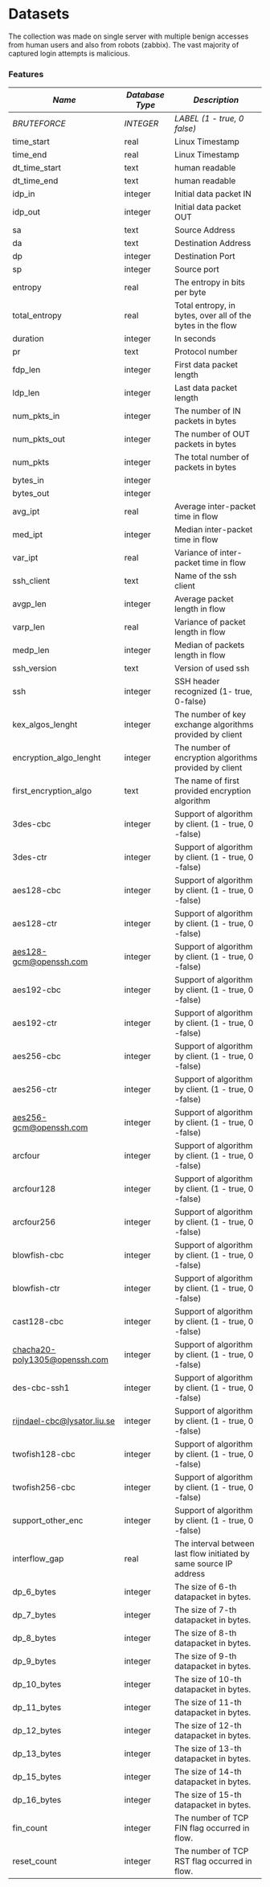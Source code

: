 # Datasets
The collection was made on single server with multiple benign accesses from human users and also from robots (zabbix). The vast majority of captured login attempts is malicious.

### Features


| *Name*                       |  *Database Type*     |  *Description*                                              |
--- | --- | ---
| *BRUTEFORCE*               |	*INTEGER*   | *LABEL (1 - true, 0 false)*                                   |
| time_start                   |	real          | Linux Timestamp                                                 |
| time_end                     |	real          | Linux Timestamp                                                 |
| dt_time_start                |	text          | human readable                                                  |
| dt_time_end                  |	text          | human readable                                                  |
| idp_in                       |	integer       | Initial data packet IN                                          |
| idp_out                      |	integer       | Initial data packet OUT                                         |
| sa                           |	text          | Source Address                                                 |
| da                           |	text          | Destination Address                                            |
| dp                           |	integer       | Destination Port                                                |
| sp                           |	integer       | Source port                                                    |
| entropy                      |	real          | The entropy in bits per byte                                    |
| total_entropy                |	real          | Total entropy, in bytes, over all of the bytes in the flow      |
| duration                     |	integer       | In seconds                                                      |
| pr                           |	text          | Protocol number                                                 |
| fdp_len                      |	integer       | First data packet length                                        |
| ldp_len                      |	integer       | Last data packet length                                        |
| num_pkts_in                  |	integer       | The number of IN packets in bytes                              |
| num_pkts_out                 |	integer       | The number of OUT packets in bytes                              |
| num_pkts                     |	integer       | The total number of packets in bytes                            |
| bytes_in                     |	integer       |                                                                 |
| bytes_out                    |	integer       |                                                                 |
| avg_ipt                      |	real          | Average inter-packet time in flow                               |
| med_ipt                      |	integer       | Median inter-packet time in flow                                |
| var_ipt                      |	real          | Variance of inter-packet time in flow                           |
| ssh_client                   |	text          | Name of the ssh client                                          |
| avgp_len                     |	integer       | Average packet length in flow                                  |
| varp_len                     |	real          | Variance of packet length in flow                              |
| medp_len                     |	integer       | Median of packets length in flow                                |
| ssh_version                  |	text          | Version of used ssh                                             |
| ssh                          |	integer       | SSH header recognized (1- true, 0-false)                       |
| kex_algos_lenght             |	integer       | The number of key exchange algorithms provided by client       |
| encryption_algo_lenght       |	integer       | The number of encryption algorithms provided by client         |
| first_encryption_algo        |	text          | The name of first provided encryption algorithm                |
| 3des-cbc                     |	integer       | Support of algorithm by client. (1 - true, 0 -false)           |
| 3des-ctr                     |	integer       | Support of algorithm by client. (1 - true, 0 -false)           |
| aes128-cbc                   |	integer       | Support of algorithm by client. (1 - true, 0 -false)           |
| aes128-ctr                   |	integer       | Support of algorithm by client. (1 - true, 0 -false)           |
| aes128-gcm@openssh.com       |	integer       | Support of algorithm by client. (1 - true, 0 -false)           |
| aes192-cbc                   |	integer       | Support of algorithm by client. (1 - true, 0 -false)           |
| aes192-ctr                   |	integer       | Support of algorithm by client. (1 - true, 0 -false)           |
| aes256-cbc                   |	integer       | Support of algorithm by client. (1 - true, 0 -false)           |
| aes256-ctr                   |	integer       | Support of algorithm by client. (1 - true, 0 -false)           |
| aes256-gcm@openssh.com       |	integer       | Support of algorithm by client. (1 - true, 0 -false)           |
| arcfour                      |	integer       | Support of algorithm by client. (1 - true, 0 -false)           |
| arcfour128                   |	integer       | Support of algorithm by client. (1 - true, 0 -false)           |
| arcfour256                   |	integer       | Support of algorithm by client. (1 - true, 0 -false)           |
| blowfish-cbc                 |	integer       | Support of algorithm by client. (1 - true, 0 -false)           |
| blowfish-ctr                 |	integer       | Support of algorithm by client. (1 - true, 0 -false)           |
| cast128-cbc                  |	integer       | Support of algorithm by client. (1 - true, 0 -false)           |
| chacha20-poly1305@openssh.com|	integer       | Support of algorithm by client. (1 - true, 0 -false)           |
| des-cbc-ssh1                 |	integer       | Support of algorithm by client. (1 - true, 0 -false)           |
| rijndael-cbc@lysator.liu.se  |	integer       | Support of algorithm by client. (1 - true, 0 -false)           |
| twofish128-cbc               |	integer       | Support of algorithm by client. (1 - true, 0 -false)           |
| twofish256-cbc               |	integer       | Support of algorithm by client. (1 - true, 0 -false)           |
| support_other_enc            |	integer       | Support of algorithm by client. (1 - true, 0 -false)           |
| interflow_gap                |	real          | The interval between last flow initiated by same source IP address  |
| dp_6_bytes                   |	integer       | The size of 6-th datapacket in bytes.                          |
| dp_7_bytes                   |	integer       | The size of 7-th datapacket in bytes.                          |
| dp_8_bytes                   |	integer       | The size of 8-th datapacket in bytes.                          |
| dp_9_bytes                   |	integer       | The size of 9-th datapacket in bytes.                          |
| dp_10_bytes                  |	integer       | The size of 10-th datapacket in bytes.                         |
| dp_11_bytes                  |	integer       | The size of 11-th datapacket in bytes.                         |
| dp_12_bytes                  |	integer       | The size of 12-th datapacket in bytes.                         |
| dp_13_bytes                  |	integer       | The size of 13-th datapacket in bytes.                         |
| dp_15_bytes                  |	integer       | The size of 14-th datapacket in bytes.                         |
| dp_16_bytes                  |	integer       | The size of 15-th datapacket in bytes.                         |
| fin_count                    |	integer       | The number of TCP FIN flag occurred in flow.                   |
| reset_count                  |	integer       | The number of TCP RST flag occurred in flow.                   |


